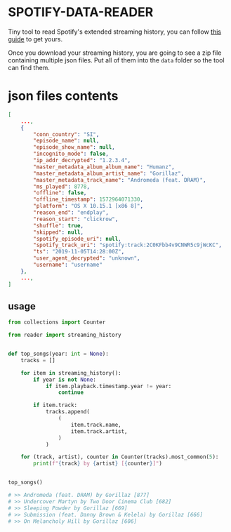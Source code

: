 # SPOTIFY-DATA-READER

Tiny tool to read Spotify's extended streaming history, you can follow [this guide](https://support.stats.fm/docs/import/spotify-import/) to get yours.


Once you download your streaming history, you are going to see a zip file containing multiple json files.
Put all of them into the `data` folder so the tool can find them.


# json files contents

```json
[
    ...,
    {
        "conn_country": "SI",
        "episode_name": null,
        "episode_show_name": null,
        "incognito_mode": false,
        "ip_addr_decrypted": "1.2.3.4",
        "master_metadata_album_album_name": "Humanz",
        "master_metadata_album_artist_name": "Gorillaz",
        "master_metadata_track_name": "Andromeda (feat. DRAM)",
        "ms_played": 8778,
        "offline": false,
        "offline_timestamp": 1572964071330,
        "platform": "OS X 10.15.1 [x86 8]",
        "reason_end": "endplay",
        "reason_start": "clickrow",
        "shuffle": true,
        "skipped": null,
        "spotify_episode_uri": null,
        "spotify_track_uri": "spotify:track:2C0KFbb4v9CNWR5c9jWcKC",
        "ts": "2019-11-05T14:28:00Z",
        "user_agent_decrypted": "unknown",
        "username": "username"
    },
    ...,
]
```



## usage

```python
from collections import Counter

from reader import streaming_history


def top_songs(year: int = None):
    tracks = []

    for item in streaming_history():
        if year is not None:
            if item.playback.timestamp.year != year:
                continue

        if item.track:
            tracks.append(
                (
                    item.track.name,
                    item.track.artist,
                )
            )

    for (track, artist), counter in Counter(tracks).most_common(5):
        print(f"{track} by {artist} [{counter}]")


top_songs()

# >> Andromeda (feat. DRAM) by Gorillaz [877]
# >> Undercover Martyn by Two Door Cinema Club [682]
# >> Sleeping Powder by Gorillaz [669]
# >> Submission (feat. Danny Brown & Kelela) by Gorillaz [666]
# >> On Melancholy Hill by Gorillaz [606]
```
